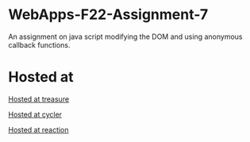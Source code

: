 # WebApps-F22-Assignment-7
An assignment on java script modifying the DOM and using anonymous callback functions.
# Hosted at
[Hosted at treasure](https://44-563-web-apps-f22.github.io/44563-webapps-assignment-7-KuntamukkalaAnvesh/treasure.html)

[Hosted at cycler](https://44-563-web-apps-f22.github.io/44563-webapps-assignment-7-KuntamukkalaAnvesh/cycler.html)

[Hosted at reaction](https://44-563-web-apps-f22.github.io/44563-webapps-assignment-7-KuntamukkalaAnvesh/reaction.html)


